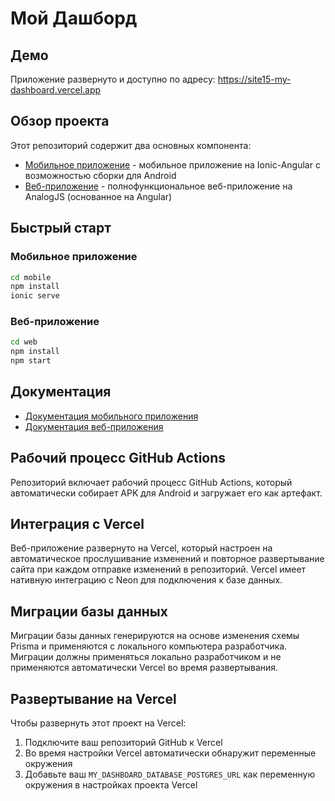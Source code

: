 # Мой Дашборд

## Демо

Приложение развернуто и доступно по адресу: https://site15-my-dashboard.vercel.app

## Обзор проекта

Этот репозиторий содержит два основных компонента:
- [Мобильное приложение](./mobile) - мобильное приложение на Ionic-Angular с возможностью сборки для Android
- [Веб-приложение](./web) - полнофункциональное веб-приложение на AnalogJS (основанное на Angular)

## Быстрый старт

### Мобильное приложение
```bash
cd mobile
npm install
ionic serve
```

### Веб-приложение
```bash
cd web
npm install
npm start
```

## Документация

- [Документация мобильного приложения](./mobile/README_RU.md)
- [Документация веб-приложения](./web/README_RU.md)

## Рабочий процесс GitHub Actions

Репозиторий включает рабочий процесс GitHub Actions, который автоматически собирает APK для Android и загружает его как артефакт.

## Интеграция с Vercel

Веб-приложение развернуто на Vercel, который настроен на автоматическое прослушивание изменений и повторное развертывание сайта при каждом отправке изменений в репозиторий. Vercel имеет нативную интеграцию с Neon для подключения к базе данных.

## Миграции базы данных

Миграции базы данных генерируются на основе изменения схемы Prisma и применяются с локального компьютера разработчика. Миграции должны применяться локально разработчиком и не применяются автоматически Vercel во время развертывания.

## Развертывание на Vercel

Чтобы развернуть этот проект на Vercel:

1. Подключите ваш репозиторий GitHub к Vercel
2. Во время настройки Vercel автоматически обнаружит переменные окружения
3. Добавьте ваш `MY_DASHBOARD_DATABASE_POSTGRES_URL` как переменную окружения в настройках проекта Vercel